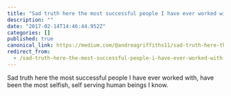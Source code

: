 ```yaml
---
title: "Sad truth here the most successful people I have ever worked with, have been the most selfish, self…"
description: ""
date: "2017-02-14T14:46:44.952Z"
categories: []
published: true
canonical_link: https://medium.com/@andreagriffiths11/sad-truth-here-the-most-successful-people-i-have-ever-worked-with-have-been-the-most-selfish-self-754e6e683c7b
redirect_from:
  - /sad-truth-here-the-most-successful-people-i-have-ever-worked-with-have-been-the-most-selfish-self-754e6e683c7b
---
```


Sad truth here the most successful people I have ever worked with, have been the most selfish, self serving human beings I know.
